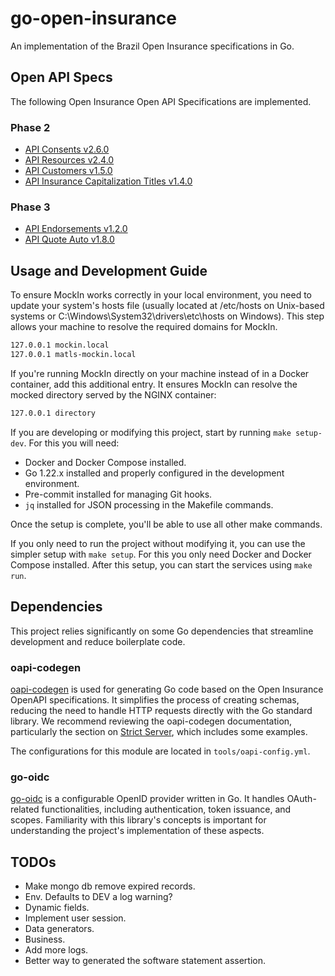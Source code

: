 # go-open-insurance
An implementation of the Brazil Open Insurance specifications in Go.

## Open API Specs
The following Open Insurance Open API Specifications are implemented.

### Phase 2
* [API Consents v2.6.0](https://raw.githubusercontent.com/br-openinsurance/areadesenvolvedor/refs/heads/main/documentation/source/files/swagger/consents_v2.yaml)
* [API Resources v2.4.0](https://raw.githubusercontent.com/br-openinsurance/areadesenvolvedor/bf3804bb85d8248a5ea5c45a0a656b732df4975f/documentation/source/files/swagger/resources_v2.yaml)
* [API Customers v1.5.0](https://raw.githubusercontent.com/br-openinsurance/areadesenvolvedor/2e9a2d43d90e6662c2a4dcffc3b95d00d14d41f7/documentation/source/files/swagger/customers.yaml)
* [API Insurance Capitalization Titles v1.4.0](https://raw.githubusercontent.com/br-openinsurance/areadesenvolvedor/e5e54393cafb0988de148ab4c594f86346752cbc/documentation/source/files/swagger/insurance-capitalization-title.yaml)

### Phase 3
* [API Endorsements v1.2.0](https://raw.githubusercontent.com/br-openinsurance/areadesenvolvedor/2f76347b669236ab39c184b68d6e154148f69685/documentation/source/files/swagger/endorsement.yaml)
* [API Quote Auto v1.8.0](https://br-openinsurance.github.io/areadesenvolvedor/files/swagger/quote-auto.yaml)

## Usage and Development Guide

To ensure MockIn works correctly in your local environment, you need to update your system's hosts file (usually located at /etc/hosts on Unix-based systems or C:\Windows\System32\drivers\etc\hosts on Windows). This step allows your machine to resolve the required domains for MockIn.
```bash
127.0.0.1 mockin.local
127.0.0.1 matls-mockin.local
```

If you're running MockIn directly on your machine instead of in a Docker container, add this additional entry. It ensures MockIn can resolve the mocked directory served by the NGINX container:
```bash
127.0.0.1 directory
```

If you are developing or modifying this project, start by running `make setup-dev`. For this you will need:
* Docker and Docker Compose installed.
* Go 1.22.x installed and properly configured in the development environment.
* Pre-commit installed for managing Git hooks.
* `jq` installed for JSON processing in the Makefile commands.

Once the setup is complete, you'll be able to use all other make commands.

If you only need to run the project without modifying it, you can use the simpler setup with `make setup`. For this you only need Docker and Docker Compose installed. After this setup, you can start the services using `make run`.

## Dependencies
This project relies significantly on some Go dependencies that streamline development and reduce boilerplate code.

### oapi-codegen
[oapi-codegen](https://github.com/oapi-codegen/oapi-codegen) is used for generating Go code based on the Open Insurance OpenAPI specifications. It simplifies the process of creating schemas, reducing the need to handle HTTP requests directly with the Go standard library.
We recommend reviewing the oapi-codegen documentation, particularly the section on [Strict Server](https://github.com/oapi-codegen/oapi-codegen?tab=readme-ov-file#strict-server), which includes some examples.

The configurations for this module are located in `tools/oapi-config.yml`.

### go-oidc
[go-oidc](https://github.com/luikyv/go-oidc) is a configurable OpenID provider written in Go. It handles OAuth-related functionalities, including authentication, token issuance, and scopes. Familiarity with this library's concepts is important for understanding the project's implementation of these aspects.

## TODOs
* Make mongo db remove expired records.
* Env. Defaults to DEV a log warning?
* Dynamic fields.
* Implement user session.
* Data generators.
* Business.
* Add more logs.
* Better way to generated the software statement assertion.
